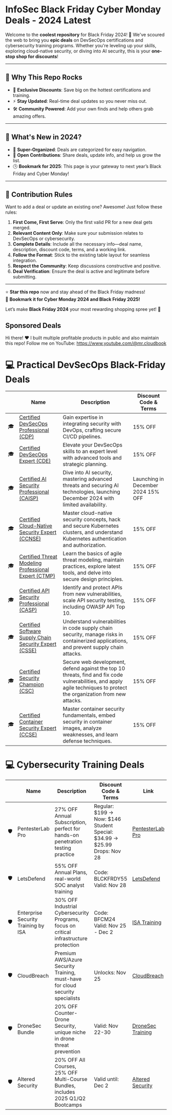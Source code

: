 # InfoSec Black Friday Cyber Monday Deals - 2024 Latest

Welcome to the **coolest repository** for Black Friday 2024! 🎉 We've scoured the web to bring you **epic deals** on DevSecOps certifications and cybersecurity training programs. Whether you're leveling up your skills, exploring cloud-native security, or diving into AI security, this is your **one-stop shop for discounts**!  

---

## 🎉 Why This Repo Rocks  

- 💸 **Exclusive Discounts**: Save big on the hottest certifications and training.  
- ⚡ **Stay Updated**: Real-time deal updates so you never miss out.  
- 🛠️ **Community Powered**: Add your own finds and help others grab amazing offers.  

---

## 📢 What's New in 2024?  

- 🔎 **Super-Organized**: Deals are categorized for easy navigation.  
- 🤝 **Open Contributions**: Share deals, update info, and help us grow the list.  
- 🕒 **Bookmark for 2025**: This page is your gateway to next year’s Black Friday and Cyber Monday!  

---

## 🤝 Contribution Rules  

Want to add a deal or update an existing one? Awesome! Just follow these rules:  

1. **First Come, First Serve**: Only the first valid PR for a new deal gets merged.  
2. **Relevant Content Only**: Make sure your submission relates to DevSecOps or cybersecurity.  
3. **Complete Details**: Include all the necessary info—deal name, description, discount code, terms, and a working link.  
4. **Follow the Format**: Stick to the existing table layout for seamless integration.  
5. **Respect the Community**: Keep discussions constructive and positive.  
6. **Deal Verification**: Ensure the deal is active and legitimate before submitting.  

---
⭐ **Star this repo** now and stay ahead of the Black Friday madness!  
📅 **Bookmark it for Cyber Monday 2024 and Black Friday 2025!**  

Let’s make **Black Friday 2024** your most rewarding shopping spree yet! 🚀


## Sponsored Deals

Hi there! ❤️ I built multiple profitable products in public and also maintain this repo! Follow me on YouTube: https://www.youtube.com/@mr.cloudbook

# 💻 Practical DevSecOps Black-Friday Deals

|  | Name | Description | Discount Code & Terms |
| -- | ---| ------ | ------ |
|  🎓 | [Certified DevSecOps Professional (CDP)](https://checkout.practical-devsecops.com/course/devsecops-professional/) | Gain expertise in integrating security with DevOps, crafting secure CI/CD pipelines. | 15% OFF |
|  🎓 | [Certified DevSecOps Expert (CDE)](https://checkout.practical-devsecops.com/course/devsecops-expert/) | Elevate your DevSecOps skills to an expert level with advanced tools and strategic planning. | 15% OFF  |
|  🎓 | [Certified AI Security Professional (CAISP)](https://checkout.practical-devsecops.com/course/ai-security-professional/) | Dive into AI security, mastering advanced threats and securing AI technologies, launching December 2024 with limited availability. | Launching in December 2024 15% OFF |
|  🎓 | [Certified Cloud-Native Security Expert (CCNSE)](https://checkout.practical-devsecops.com/course/cloud-native-security-expert/) | Master cloud-native security concepts, hack and secure Kubernetes clusters, and understand Kubernetes authentication and authorization. | 15% OFF |
|  🎓 | [Certified Threat Modeling Professional Expert (CTMP)](https://checkout.practical-devsecops.com/course/threat-modeling-professional/) | Learn the basics of agile threat modeling, maintain practices, explore latest tools, and delve into secure design principles. | 15% OFF |
|  🎓 | [Certified API Security Professional (CASP)](https://checkout.practical-devsecops.com/course/api-security-professional/) | Identify and protect APIs from new vulnerabilities, scale API security testing, including OWASP API Top 10. | 15% OFF |
|  🎓 | [Certified Software Supply Chain Security Expert (CSSE)](https://checkout.practical-devsecops.com/course/software-supply-chain-security-expert/) | Understand vulnerabilities in code supply chain security, manage risks in containerized applications, and prevent supply chain attacks. | 15% OFF |
|  🎓 | [Certified Security Champion (CSC)](https://checkout.practical-devsecops.com/course/certified-security-champion/) | Secure web development, defend against the top 10 threats, find and fix code vulnerabilities, and apply agile techniques to protect the organization from new attacks. | 15% OFF |
|  🎓 | [Certified Container Security Expert (CCSE)](https://checkout.practical-devsecops.com/course/container-security-expert/) | Master container security fundamentals, embed security in container images, analyze weaknesses, and learn defense techniques. | 15% OFF |


# 💻 Cybersecurity Training Deals

|  | Name | Description | Discount Code & Terms | Link |
| -- | --- | ------ | ------ | ------ |
| 🛡️ | PentesterLab Pro | 27% OFF Annual Subscription, perfect for hands-on penetration testing practice | Regular: $199 → Now: $146<br>Student Special: $34.99 → $25.99<br>Drops: Nov 28 | [PentesterLab Pro](https://pentesterlab.com/pro) |
| 🛡️ | LetsDefend | 55% OFF Annual Plans, real-world SOC analyst training | Code: BLCKFRDY55<br>Valid: Nov 28 | [LetsDefend](https://letsdefend.io/) |
| 🛡️ | Enterprise Security Training by ISA | 30% OFF Industrial Cybersecurity Programs, focus on critical infrastructure protection | Code: BFCM24<br>Valid: Nov 25 - Dec 2 | [ISA Training](https://www.isa.org/) |
| 🛡️ | CloudBreach | Premium AWS/Azure Security Training, must-have for cloud security specialists | Unlocks: Nov 25 | [CloudBreach](https://cloudbreach.io/) |
| 🛡️ | DroneSec Bundle | 20% OFF Counter-Drone Security, unique niche in drone threat prevention | Valid: Nov 22-30 | [DroneSec Training](https://training.dronesec.com/p/bundle) |
| 🛡️ | Altered Security | 20% OFF All Courses, 25% OFF Multi-Course Bundles, includes 2025 Q1/Q2 Bootcamps | Valid until: Dec 2 | [Altered Security](https://www.alteredsecurity.com/) |

